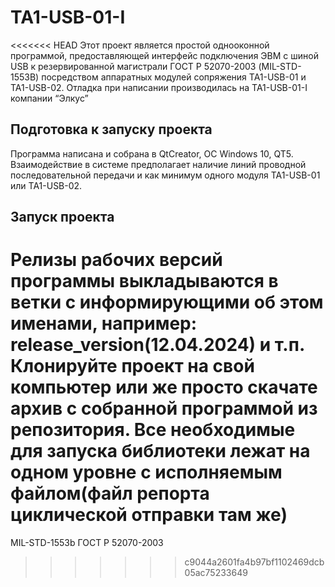 # TA1-USB-01-I

<<<<<<< HEAD
Этот проект является простой однооконной программой, предоставляющей интерфейс подключения ЭВМ с шиной USB к резервированной
магистрали ГОСТ Р 52070-2003 (MIL-STD-1553B) посредством аппаратных модулей сопряжения TA1-USB-01 и TA1-USB-02.
Отладка при написании производилась на TA1-USB-01-I компании “Элкус”

## Подготовка к запуску проекта

Программа написана и собрана в QtCreator, ОС Windows 10, QT5. 
Взаимодействие в системе предполагает наличие линий проводной последовательной передачи и как минимум одного модуля TA1-USB-01 или TA1-USB-02.

## Запуск проекта

Релизы рабочих версий программы выкладываются в ветки с информирующими об этом именами, например: release_version(12.04.2024) и т.п.
Клонируйте  проект на свой компьютер или же просто скачате архив с собранной программой из репозитория. Все необходимые для запуска библиотеки 
лежат на одном уровне с исполняемым файлом(файл репорта циклической отправки там же)
=======
MIL-STD-1553b
ГОСТ Р 52070-2003
>>>>>>> c9044a2601fa4b97bf1102469dcb05ac75233649
